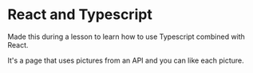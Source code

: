# React and Typescript

Made this during a lesson to learn how to use Typescript combined with React.

It's a page that uses pictures from an API and you can like each picture.
